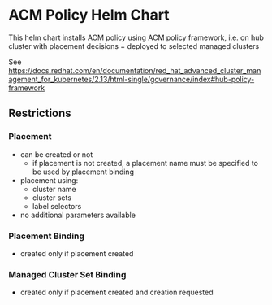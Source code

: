 # ACM Policy Helm Chart

This helm chart installs ACM policy using ACM policy framework, i.e. on hub cluster with placement decisions = deployed to selected managed clusters

See <https://docs.redhat.com/en/documentation/red_hat_advanced_cluster_management_for_kubernetes/2.13/html-single/governance/index#hub-policy-framework>

## Restrictions

### Placement

- can be created or not
  - if placement is not created, a placement name must be specified to be used by placement binding
- placement using:
  - cluster name
  - cluster sets
  - label selectors
- no additional parameters available

### Placement Binding

- created only if placement created

### Managed Cluster Set Binding

- created only if placement created and creation requested
